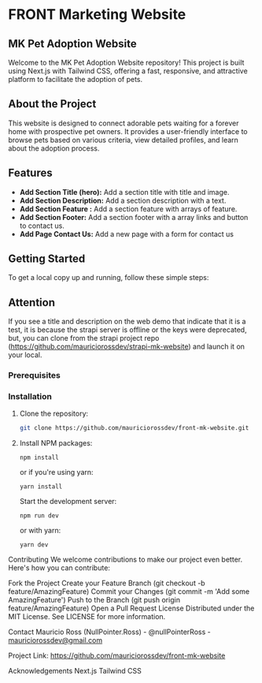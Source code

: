 # FRONT Marketing Website

## MK Pet Adoption Website

Welcome to the MK Pet Adoption Website repository! This project is built using Next.js with Tailwind CSS, offering a fast, responsive, and attractive platform to facilitate the adoption of pets.

## About the Project

This website is designed to connect adorable pets waiting for a forever home with prospective pet owners. It provides a user-friendly interface to browse pets based on various criteria, view detailed profiles, and learn about the adoption process.

## Features

- **Add Section Title (hero):** Add a section title with title and image.
- **Add Section Description:** Add a section description with a text.
- **Add Section Feature :** Add a section feature with arrays of feature.
- **Add Section Footer:** Add a section footer with a array links and button to contact us.
- **Add Page Contact Us:** Add a new page with a form for contact us

## Getting Started

To get a local copy up and running, follow these simple steps:

## Attention

If you see a title and description on the web demo that indicate that it is a test, it is because the strapi server is offline or the keys were deprecated, but, you can clone from the strapi project repo (https://github.com/mauriciorossdev/strapi-mk-website) and launch it on your local.

### Prerequisites


### Installation

1. Clone the repository:
   ```sh
   git clone https://github.com/mauriciorossdev/front-mk-website.git

2. Install NPM packages:
    ```
    npm install
    ```
    or if you're using yarn:

    ```
    yarn install
    ```
    Start the development server:

    ```
    npm run dev
    ```
    or with yarn:
    ```
    yarn dev
    ```
Contributing
We welcome contributions to make our project even better. Here's how you can contribute:

Fork the Project
Create your Feature Branch (git checkout -b feature/AmazingFeature)
Commit your Changes (git commit -m 'Add some AmazingFeature')
Push to the Branch (git push origin feature/AmazingFeature)
Open a Pull Request
License
Distributed under the MIT License. See LICENSE for more information.

Contact
Mauricio Ross (NullPointer.Ross) - @nullPointerRoss - mauriciorossdev@gmail.com

Project Link: https://github.com/mauriciorossdev/front-mk-website

Acknowledgements
Next.js
Tailwind CSS

